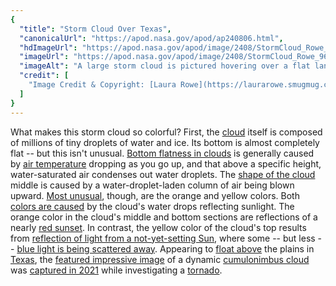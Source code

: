 ```yaml
---
{
  "title": "Storm Cloud Over Texas",
  "canonicalUrl": "https://apod.nasa.gov/apod/ap240806.html",
  "hdImageUrl": "https://apod.nasa.gov/apod/image/2408/StormCloud_Rowe_960.jpg",
  "imageUrl": "https://apod.nasa.gov/apod/image/2408/StormCloud_Rowe_960.jpg",
  "imageAlt": "A large storm cloud is pictured hovering over a flat landscape with telephone poles. The background sky is blue. The cloud appears orange at the bottom, yellow at the top, white in the middle, with dark gray overtones all around. Please see the explanation for more detailed information.",
  "credit": [
    "Image Credit & Copyright: [Laura Rowe](https://laurarowe.smugmug.com/About-Laura-Rowe) (Used with permission)"
  ]
}
---
```


What makes this storm cloud so colorful? First, the [cloud](https://climatekids.nasa.gov/cloud-formation/) itself is composed of millions of tiny droplets of water and ice. Its bottom is almost completely flat -- but this isn't unusual. [Bottom flatness in clouds](https://www.abc.net.au/news/2020-09-01/flat-bottom-clouds-and-the-science-behind-them/12591230) is generally caused by [air temperature](https://scied.ucar.edu/sites/default/files/interactives/atmosphere-altitude/vertpro_comet.jpg) dropping as you go up, and that above a specific height, water-saturated air condenses out water droplets. The [shape of the cloud](https://apod.nasa.gov/apod/ap040218.html) middle is caused by a water-droplet-laden column of air being blown upward. [Most unusual](https://www.seadna.ca/wp-content/uploads/2019/10/Hilariously-Surprised-Dogs.jpg), though, are the orange and yellow colors. Both [colors are caused](https://www.noaa.gov/jetstream/clouds/color-of-clouds) by the cloud's water drops reflecting sunlight. The orange color in the cloud's middle and bottom sections are reflections of a nearly [red sunset](https://apod.nasa.gov/apod/ap170120.html). In contrast, the yellow color of the cloud's top results from [reflection of light from a not-yet-setting Sun](https://apod.nasa.gov/apod/ap180613.html), where some -- but less -- [blue light is being scattered away](https://spaceplace.nasa.gov/blue-sky/en/). Appearing to [float above](https://apod.nasa.gov/apod/ap230514.html) the plains in [Texas](https://en.wikipedia.org/wiki/Texas), the [featured impressive image](https://www.instagram.com/p/CO_y-rKhqhK/) of a dynamic [cumulonimbus cloud](https://en.wikipedia.org/wiki/Cumulonimbus_cloud) was [captured in 2021](https://laurarowe.smugmug.com/About-Laura-Rowe) while investigating a [tornado](https://apod.nasa.gov/apod/ap200517.html).
